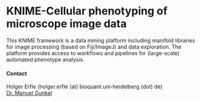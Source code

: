 # KNIME-Cellular phenotyping of microscope image data
This KNIME framework is a data mining platform including manifold libraries for image processing (based on Fiji/ImageJ) and data exploration. The platform provides access to workflows and pipelines for (large-scale) automated phenotype analysis.

#### Contact
Holger Erfle (holger.erfle (at) bioquant.uni-heidelberg (dot) de)<br/>
[Dr. Manuel Gunkel](http://congo.embl.de/hd-hub/dr-manuel-gunkel/)

